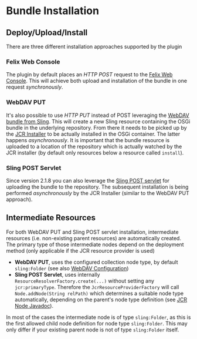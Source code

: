 # Bundle Installation

## Deploy/Upload/Install

There are three different installation approaches supported by the plugin

### Felix Web Console

The plugin by default places an *HTTP POST* request to the [Felix Web Console](https://felix.apache.org/documentation/subprojects/apache-felix-web-console/web-console-restful-api.html#post-requests). This will achieve both upload and installation of the bundle in one request *synchronously*.

### WebDAV PUT

It's also possible to use *HTTP PUT* instead of POST leveraging the [WebDAV bundle from Sling](https://sling.apache.org/documentation/development/repository-based-development.html). This will create a new Sling resource containing the OSGi bundle in the underlying repository.
From there it needs to be picked up by the [JCR Installer](https://sling.apache.org/documentation/bundles/jcr-installer-provider.html) to be actually installed in the OSGi container. The latter happens *asynchronously*. It is important that the bundle resource is uploaded to a location of the repository which is actually watched by the JCR installer (by default only resources below a resource called `install`).

### Sling POST Servlet

Since version 2.1.8 you can also leverage the [Sling POST servlet](https://sling.apache.org/documentation/bundles/manipulating-content-the-slingpostservlet-servlets-post.html) for uploading the bundle to the repository. The subsequent installation is being performed *asynchronously* by the JCR Installer (similar to the WebDAV PUT approach).
 
## Intermediate Resources

For both WebDAV PUT and Sling POST servlet installation, intermediate resources (i.e. non-existing parent resources) 
are automatically created. The primary type of those intermediate nodes depend on the deployment method (only applicable if the JCR resource provider is used)

- **WebDAV PUT**, uses the configured collection node type, by default `sling:Folder` (see also [WebDAV Configuration](https://sling.apache.org/documentation/development/repository-based-development.html))
- **Sling POST Servlet**, uses internally `ResourceResolverFactory.create(...)` without setting any `jcr:primaryType`. Therefore the `JcrResourceProviderFactory` will call `Node.addNode(String relPath)` which determines a suitable 
node type automatically, depending on the parent's node type definition (see [JCR Node Javadoc](https://s.apache.org/jcr-2.0-javadoc/javax/jcr/Node.html#addNode(java.lang.String))).

In most of the cases the intermediate node is of type  `sling:Folder`, as this is the first allowed child node definition for node type `sling:Folder`. This may only differ if your existing parent node is not of type `sling:Folder` itself.
